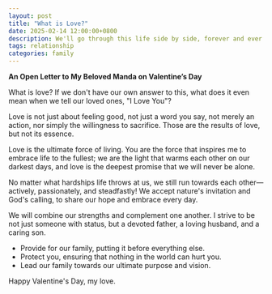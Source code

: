 ```yaml
---
layout: post
title: "What is Love?"
date: 2025-02-14 12:00:00+0800
description: We'll go through this life side by side, forever and ever <3
tags: relationship
categories: family
---
```


**An Open Letter to My Beloved Manda on Valentine’s Day**

What is love? If we don't have our own answer to this, what does it even mean when we tell our loved ones, "I Love You"?

Love is not just about feeling good, not just a word you say, not merely an action, nor simply the willingness to sacrifice. Those are the results of love, but not its essence.

Love is the ultimate force of living. You are the force that inspires me to embrace life to the fullest; we are the light that warms each other on our darkest days, and love is the deepest promise that we will never be alone.

No matter what hardships life throws at us, we still run towards each other—actively, passionately, and steadfastly! We accept nature's invitation and God's calling, to share our hope and embrace every day.

We will combine our strengths and complement one another. I strive to be not just someone with status, but a devoted father, a loving husband, and a caring son.

- Provide for our family, putting it before everything else.
- Protect you, ensuring that nothing in the world can hurt you.
- Lead our family towards our ultimate purpose and vision.

Happy Valentine's Day, my love.
